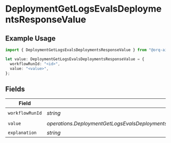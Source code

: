 # DeploymentGetLogsEvalsDeploymentsResponseValue

## Example Usage

```typescript
import { DeploymentGetLogsEvalsDeploymentsResponseValue } from "@orq-ai/node/models/operations";

let value: DeploymentGetLogsEvalsDeploymentsResponseValue = {
  workflowRunId: "<id>",
  value: "<value>",
};
```

## Fields

| Field                                                                                          | Type                                                                                           | Required                                                                                       | Description                                                                                    |
| ---------------------------------------------------------------------------------------------- | ---------------------------------------------------------------------------------------------- | ---------------------------------------------------------------------------------------------- | ---------------------------------------------------------------------------------------------- |
| `workflowRunId`                                                                                | *string*                                                                                       | :heavy_check_mark:                                                                             | N/A                                                                                            |
| `value`                                                                                        | *operations.DeploymentGetLogsEvalsDeploymentsResponse200ApplicationJSONResponseBodyData1Value* | :heavy_check_mark:                                                                             | N/A                                                                                            |
| `explanation`                                                                                  | *string*                                                                                       | :heavy_minus_sign:                                                                             | N/A                                                                                            |